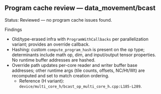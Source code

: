 ## Program cache review — data_movement/bcast

Status: Reviewed — no program cache issues found.

Findings
- Old/type-erased infra with `ProgramWithCallbacks` per parallelization variant; provides an override callback.
- Hashing: custom `compute_program_hash` is present on the op type; determinants include math op, dim, and input/output tensor properties. No runtime buffer addresses are hashed.
- Override path updates per-core reader and writer buffer base addresses; other runtime args (tile counts, offsets, NC/Ht/Wt) are recomputed and set to match creation ordering.
  - Reference (H variant): `device/multi_core_h/bcast_op_multi_core_h.cpp:L185-L289`.
